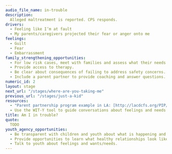 ```yaml
---
audio_file_name: in-trouble
description:
  Alleged maltreatment is reported. CPS responds.
drivers:
  - Feeling like I’m at fault
  - My parents/caregivers projected their fear or anger onto me
feelings:
  - Guilt
  - Fear
  - Embarrassment
family_strengthening_opportunities:
  - For low risk cases, meet with families and assess what their needs and wants are to connect them to community partners for in-home support (i.e. “differential response” in D.C.).
  - Provide access to therapy.
  - Be clear about consequences of failing to address safety concerns.
  - Include a parent partner to provide coaching and answer questions.
numeric_id: 2
layout: stage
next_url: "/stages/where-are-you-taking-me"
previous_url: "/stages/just-a-kid"
resources:
  - "Parent partnership program example in LA: [http://lacdcfs.org/PIP/ParentStory.html][http://lacdcfs.org/PIP/ParentStory.html]"
  - Use the WIT-Y tool to guide conversations about feelings and needs at this time
title: Am I in trouble?
quote:
  TODO
youth_agency_opportunities:
  - Be transparent with children and youth about what is happening and provide them with the therapeutic support they need to help them process it.
  - Provide opportunities to learn what healthy relationships look like.
  - Talk to youth about feelings and wants/needs.
---
```


